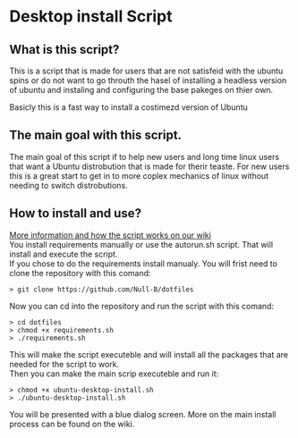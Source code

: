 # Desktop install Script
## What is this script? 
This is a script that is made for users that are not satisfeid with the ubuntu spins or do not want to go throuth the hasel of installing a headless version of ubuntu and instaling and configuring the  base pakeges on thier own.

Basicly this is a fast way to install a costimezd version of Ubuntu  
## The main goal with this script. 
The main goal of this script if to help new users and long time linux users that want a Ubuntu distrobution that is made for therir teaste. For new users this is a great start to get in to more coplex mechanics of linux without needing to switch distrobutions.
## How to install and use?
[More information and how the script works on our wiki]()  
You install requirements manually or use the autorun.sh script.
That will install and execute the script.  
If you chose to do the requirements install manualy. You will frist need to clone the repository with this comand:
```
> git clone https://github.com/Null-B/dotfiles
```
Now you can cd into the repository and run the script with this comand:
```
> cd dotfiles
> chmod +x requirements.sh
> ./requirements.sh
```
This will make the script executeble and will install all the packages that are needed for the script to work.  
Then you can make the main scrip executeble and run it:
```
> chmod +x ubuntu-desktop-install.sh
> ./ubuntu-desktop-install.sh
```
You will be presented with a blue dialog screen. More on the main install process can be found on the wiki.
